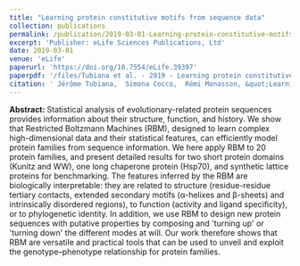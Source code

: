 ```yaml
---
title: "Learning protein constitutive motifs from sequence data"
collection: publications
permalink: /publication/2019-03-01-Learning-protein-constitutive-motifs-from-sequence-data
excerpt: 'Publisher: eLife Sciences Publications, Ltd'
date: 2019-03-01
venue: 'eLife'
paperurl: 'https://doi.org/10.7554/eLife.39397'
paperpdf: '/files/Tubiana et al. - 2019 - Learning protein constitutive motifs from sequence.pdf'
citation: ' Jérôme Tubiana,  Simona Cocco,  Rémi Monasson, &quot;Learning protein constitutive motifs from sequence data.&quot; eLife, 2019.'
---
```

<b> Abstract: </b>Statistical analysis of evolutionary-related protein sequences provides information about their structure, function, and history. We show that Restricted Boltzmann Machines (RBM), designed to learn complex high-dimensional data and their statistical features, can efficiently model protein families from sequence information. We here apply RBM to 20 protein families, and present detailed results for two short protein domains (Kunitz and WW), one long chaperone protein (Hsp70), and synthetic lattice proteins for benchmarking. The features inferred by the RBM are biologically interpretable: they are related to structure (residue-residue tertiary contacts, extended secondary motifs (α-helixes and β-sheets) and intrinsically disordered regions), to function (activity and ligand specificity), or to phylogenetic identity. In addition, we use RBM to design new protein sequences with putative properties by composing and &apos;turning up&apos; or &apos;turning down&apos; the different modes at will. Our work therefore shows that RBM are versatile and practical tools that can be used to unveil and exploit the genotype–phenotype relationship for protein families.
